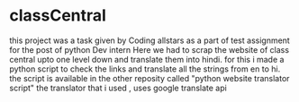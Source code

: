 # classCentral
 this project was a task given by Coding allstars as a part of test assignment for the post of python Dev intern
 Here we had to scrap the website of class central upto one level down and translate them into hindi.
 for this i made a python script to check the links and translate all the strings from en to hi. 
 the script is available in the other reposity called "python website translator script"
 the translator that i used , uses google translate api
